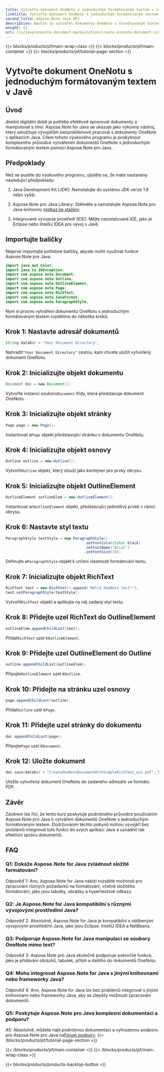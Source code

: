 ```yaml
---
title: Vytvořte dokument OneNotu s jednoduchým formátovaným textem v Javě
linktitle: Vytvořte dokument OneNotu s jednoduchým formátovaným textem v Javě
second_title: Aspose.Note Java API
description: Naučte se vytvářet dokumenty OneNote s formátovaným textem pomocí Aspose.Note Java. Integrujte tuto funkci do svých aplikací Java pro efektivní správu dokumentů.
weight: 12
url: /cs/java/onenote-document-manipulation/create-onenote-document-simple-rich-text/
---
```


{{< blocks/products/pf/main-wrap-class >}}
{{< blocks/products/pf/main-container >}}
{{< blocks/products/pf/tutorial-page-section >}}

# Vytvořte dokument OneNotu s jednoduchým formátovaným textem v Javě

## Úvod

dnešní digitální době je potřeba efektivně spravovat dokumenty a manipulovat s nimi. Aspose.Note for Java se ukazuje jako výkonný nástroj, který umožňuje vývojářům bezproblémově pracovat s dokumenty OneNote v aplikacích Java. Cílem tohoto výukového programu je poskytnout komplexního průvodce vytvářením dokumentů OneNote s jednoduchým formátovaným textem pomocí Aspose.Note pro Java.

## Předpoklady

Než se pustíte do výukového programu, ujistěte se, že máte nastaveny následující předpoklady:

1. Java Development Kit (JDK): Nainstalujte do systému JDK verze 1.8 nebo vyšší.
   
2.  Aspose.Note pro Java Library: Stáhněte a nainstalujte Aspose.Note pro Java knihovnu z[odkaz ke stažení](https://releases.aspose.com/note/java/).
   
3. Integrované vývojové prostředí (IDE): Mějte nainstalované IDE, jako je Eclipse nebo IntelliJ IDEA pro vývoj v Javě.

## Importujte balíčky

Nejprve importujte potřebné balíčky, abyste mohli využívat funkce Aspose.Note pro Java.

```java
import java.awt.Color;
import java.io.IOException;
import com.aspose.note.Document;
import com.aspose.note.Outline;
import com.aspose.note.OutlineElement;
import com.aspose.note.Page;
import com.aspose.note.RichText;
import com.aspose.note.SaveFormat;
import com.aspose.note.ParagraphStyle;
```

Nyní si proces vytváření dokumentu OneNotu s jednoduchým formátovaným textem rozdělíme do několika kroků:

## Krok 1: Nastavte adresář dokumentů

```java
String dataDir = "Your Document Directory";
```

 Nahradit`"Your Document Directory"` cestou, kam chcete uložit vytvořený dokument OneNotu.

## Krok 2: Inicializujte objekt dokumentu

```java
Document doc = new Document();
```

 Vytvořte instanci souboru`Document` třídy, která představuje dokument OneNotu.

## Krok 3: Inicializujte objekt stránky

```java
Page page = new Page();
```

 Instantovat a`Page` objekt představující stránku v dokumentu OneNotu.

## Krok 4: Inicializujte objekt osnovy

```java
Outline outline = new Outline();
```

 Vytvořit`Outline` objekt, který slouží jako kontejner pro prvky obrysu.

## Krok 5: Inicializujte objekt OutlineElement

```java
OutlineElement outlineElem = new OutlineElement();
```

 Instantovat an`OutlineElement` objekt, představující jednotlivý prvek v rámci obrysu.

## Krok 6: Nastavte styl textu

```java
ParagraphStyle textStyle = new ParagraphStyle()
                                    .setFontColor(Color.black)
                                    .setFontName("Arial")
                                    .setFontSize(10);
```

 Definujte a`ParagraphStyle` objekt k určení vlastností formátování textu.

## Krok 7: Inicializujte objekt RichText

```java
RichText text = new RichText().append("Hello OneNote text!");
text.setParagraphStyle(textStyle);
```

 Vytvořit`RichText` objekt a aplikujte na něj zadaný styl textu.

## Krok 8: Přidejte uzel RichText do OutlineElement

```java
outlineElem.appendChildLast(text);
```

 Přidat`RichText` uzel k`OutlineElement`.

## Krok 9: Přidejte uzel OutlineElement do Outline

```java
outline.appendChildLast(outlineElem);
```

 Připojte`OutlineElement` uzel k`Outline`.

## Krok 10: Přidejte na stránku uzel osnovy

```java
page.appendChildLast(outline);
```

 Přidat`Outline` uzel k`Page`.

## Krok 11: Přidejte uzel stránky do dokumentu

```java
doc.appendChildLast(page);
```

 Připojte`Page` uzel k`Document`.

## Krok 12: Uložte dokument

```java
doc.save(dataDir + "CreateOneNoteDocumentWithSimpleRichText_out.pdf", SaveFormat.Pdf);
```

Uložte vytvořený dokument OneNotu do zadaného adresáře ve formátu PDF.

## Závěr

Závěrem lze říci, že tento kurz poskytuje podrobného průvodce používáním Aspose.Note pro Java k vytváření dokumentů OneNote s jednoduchým formátovaným textem. Dodržováním těchto pokynů mohou vývojáři bez problémů integrovat tuto funkci do svých aplikací Java a usnadnit tak efektivní správu dokumentů.

## FAQ

### Q1: Dokáže Aspose.Note for Java zvládnout složité formátování?

Odpověď 1: Ano, Aspose.Note for Java nabízí rozsáhlé možnosti pro zpracování různých požadavků na formátování, včetně složitého formátování, jako jsou tabulky, obrázky a hypertextové odkazy.

### Q2: Je Aspose.Note for Java kompatibilní s různými vývojovými prostředími Java?

Odpověď 2: Absolutně, Aspose.Note for Java je kompatibilní s oblíbenými vývojovými prostředími Java, jako jsou Eclipse, IntelliJ IDEA a NetBeans.

### Q3: Podporuje Aspose.Note for Java manipulaci se soubory OneNote mimo text?

Odpověď 3: Aspose.Note pro Java skutečně podporuje pokročilé funkce, jako je přidávání obrázků, tabulek, příloh a dalšího do dokumentů OneNotu.

### Q4: Mohu integrovat Aspose.Note for Java s jinými knihovnami nebo frameworky Java?

Odpověď 4: Ano, Aspose.Note for Java lze bez problémů integrovat s jinými knihovnami nebo frameworky Java, aby se zlepšily možnosti zpracování dokumentů.

### Q5: Poskytuje Aspose.Note pro Java komplexní dokumentaci a podporu?

 A5: Absolutně, můžete najít podrobnou dokumentaci a vyhrazenou podporu pro Aspose.Note pro Java na[Fórum podpory](https://forum.aspose.com/c/note/28).
{{< /blocks/products/pf/tutorial-page-section >}}

{{< /blocks/products/pf/main-container >}}
{{< /blocks/products/pf/main-wrap-class >}}

{{< blocks/products/products-backtop-button >}}
